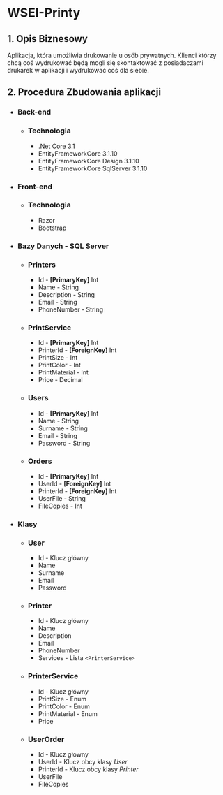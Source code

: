 # WSEI-Printy

## 1. Opis Biznesowy
Aplikacja, która umożliwia drukowanie u osób prywatnych. Klienci którzy chcą coś wydrukować będą mogli się skontaktować z posiadaczami drukarek w aplikacji i wydrukować coś dla siebie.

## 2. Procedura Zbudowania aplikacji
* ### Back-end
  * ### Technologia
    * .Net Core 3.1
    * EntityFrameworkCore 3.1.10
    * EntityFrameworkCore Design 3.1.10
    * EntityFrameworkCore SqlServer 3.1.10
* ### Front-end
  * ### Technologia
    * Razor
    * Bootstrap
* ### Bazy Danych - SQL Server
  * ### Printers
    * Id - **[PrimaryKey]** Int
    * Name - String
    * Description - String
    * Email - String
    * PhoneNumber - String
  * ### PrintService
    * Id - **[PrimaryKey]** Int
    * PrinterId - **[ForeignKey]** Int
    * PrintSize - Int
    * PrintColor - Int
    * PrintMaterial - Int
    * Price - Decimal
  * ### Users
    * Id - **[PrimaryKey]** Int
    * Name - String
    * Surname - String
    * Email - String
    * Password - String
  * ### Orders
    * Id - **[PrimaryKey]** Int
    * UserId - **[ForeignKey]** Int
    * PrinterId - **[ForeignKey]** Int
    * UserFile - String
    * FileCopies - Int
* ### Klasy
  * ### User
    * Id - Klucz główny
    * Name
    * Surname
    * Email
    * Password
  * ### Printer
    * Id - Klucz główny
    * Name
    * Description
    * Email
    * PhoneNumber
    * Services - Lista `<PrinterService>`
  * ### PrinterService
    * Id - Klucz główny
    * PrintSize - Enum
    * PrintColor - Enum
    * PrintMaterial - Enum
    * Price
  * ### UserOrder
    * Id - Klucz głowny
    * UserId - Klucz obcy klasy _User_
    * PrinterId - Klucz obcy klasy _Printer_
    * UserFile
    * FileCopies
